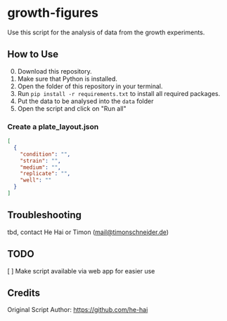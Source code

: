 # growth-figures

Use this script for the analysis of data from the growth experiments.

## How to Use

0. Download this repository.
1. Make sure that Python is installed.
2. Open the folder of this repository in your terminal.
3. Run `pip install -r requirements.txt` to install all required packages.
4. Put the data to be analysed into the `data` folder
5. Open the script and click on "Run all"

### Create a plate_layout.json

```json
[
  {
    "condition": "",
    "strain": "",
    "medium": "",
    "replicate": "",
    "well": ""
  }
]
```

## Troubleshooting

tbd, contact He Hai or Timon (mail@timonschneider.de)

## TODO

[ ] Make script available via web app for easier use

## Credits

Original Script Author: https://github.com/he-hai
